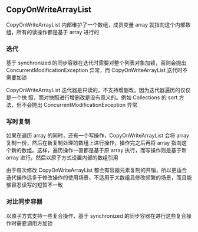 ## CopyOnWriteArrayList
CopyOnWriteArrayList 内部维护了一个数组，成员变量 array 就指向这个内部数组，所有的读操作都是基于 array 进行的

### 迭代
基于 synchronized 的同步容器在迭代时需要对整个列表对象加锁，否则会抛出 ConcurrentModificationException 异常，而 CopyOnWriteArrayList 迭代时不需要加锁

CopyOnWriteArrayList 迭代器是只读的，不支持增删改。因为迭代器遍历的仅仅是一个快 照，而对快照进行增删改是没有意义的。例如 Collections 的 sort 方法，但不会抛出 ConcurrentModificationException 异常

### 写时复制
如果在遍历 array 的同时，还有一个写操作，CopyOnWriteArrayList 会将 array 复制一份，然后在新复制处理的数组上进行操作，操作完之后再将 array 指向这个新的数组。这样，遍历操作一直都是基于原 array 执行，而写操作则是基于新 array 进行，然后以原子方式设置内部的数组引用

由于每次修改 CopyOnWriteArrayList 都会有容器元素复制的开销，所以更适合迭代操作远多于修改操作的使用场景，不适用于大数组且修改频繁的场景，而且能够容忍读写的短暂不一致

### 对比同步容器
以原子方式支持一些复合操作，基于 synchronized 的同步容器在进行这些复合操作时需要调用方加锁